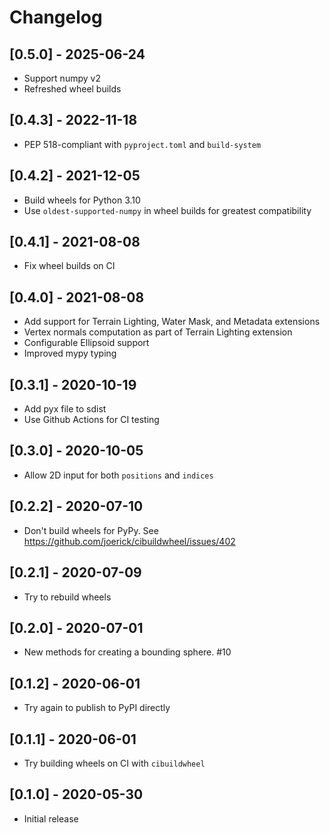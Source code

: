 # Changelog

## [0.5.0] - 2025-06-24

- Support numpy v2
- Refreshed wheel builds

## [0.4.3] - 2022-11-18

- PEP 518-compliant with `pyproject.toml` and `build-system`

## [0.4.2] - 2021-12-05

- Build wheels for Python 3.10
- Use `oldest-supported-numpy` in wheel builds for greatest compatibility

## [0.4.1] - 2021-08-08

- Fix wheel builds on CI

## [0.4.0] - 2021-08-08

- Add support for Terrain Lighting, Water Mask, and Metadata extensions
- Vertex normals computation as part of Terrain Lighting extension
- Configurable Ellipsoid support
- Improved mypy typing

## [0.3.1] - 2020-10-19

- Add pyx file to sdist
- Use Github Actions for CI testing

## [0.3.0] - 2020-10-05

- Allow 2D input for both `positions` and `indices`

## [0.2.2] - 2020-07-10

- Don't build wheels for PyPy. See https://github.com/joerick/cibuildwheel/issues/402

## [0.2.1] - 2020-07-09

- Try to rebuild wheels

## [0.2.0] - 2020-07-01

- New methods for creating a bounding sphere. #10

## [0.1.2] - 2020-06-01

- Try again to publish to PyPI directly

## [0.1.1] - 2020-06-01

- Try building wheels on CI with `cibuildwheel`

## [0.1.0] - 2020-05-30

- Initial release

